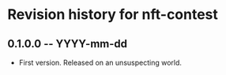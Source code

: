 # Revision history for nft-contest

## 0.1.0.0 -- YYYY-mm-dd

* First version. Released on an unsuspecting world.
